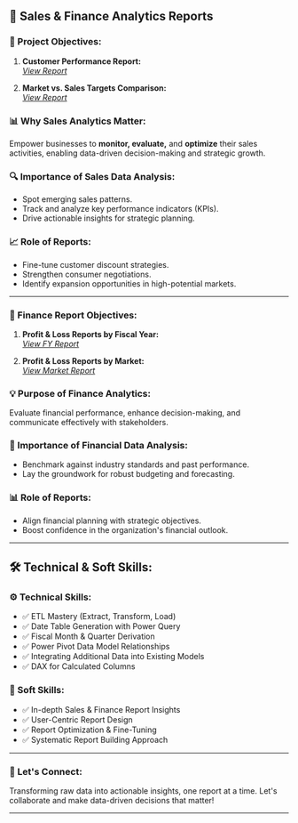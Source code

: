 ## 🚀 Sales & Finance Analytics Reports

### 🎯 Project Objectives:
1. **Customer Performance Report:**  
   _[View Report](https://github.com/MuralidharanInsights/Excel-Sales-Analytics-/blob/main/Customer%20Performance%20Report.pdf)_  

2. **Market vs. Sales Targets Comparison:**  
   _[View Report](https://github.com/MuralidharanInsights/Excel-Sales-Analytics-/blob/main/Market%20Performance%20vs%20Target%20Report.pdf)_

### 📊 Why Sales Analytics Matter:
Empower businesses to **monitor, evaluate,** and **optimize** their sales activities, enabling data-driven decision-making and strategic growth.

### 🔍 Importance of Sales Data Analysis:
- Spot emerging sales patterns.
- Track and analyze key performance indicators (KPIs).
- Drive actionable insights for strategic planning.

### 📈 Role of Reports:
- Fine-tune customer discount strategies.
- Strengthen consumer negotiations.
- Identify expansion opportunities in high-potential markets.

---

### 💼 Finance Report Objectives:
1. **Profit & Loss Reports by Fiscal Year:**  
   _[View FY Report](https://github.com/MuralidharanInsights/Excel-Sales-Analytics-/blob/main/P%26L%20Statement%20by%20Fiscal%20Year.pdf)_

2. **Profit & Loss Reports by Market:**  
   _[View Market Report](https://github.com/MuralidharanInsights/Excel-Sales-Analytics-/blob/main/P%26L%20Statement%20by%20Markets.pdf)_

### 💡 Purpose of Finance Analytics:
Evaluate financial performance, enhance decision-making, and communicate effectively with stakeholders.

### 🔎 Importance of Financial Data Analysis:
- Benchmark against industry standards and past performance.
- Lay the groundwork for robust budgeting and forecasting.

### 📊 Role of Reports:
- Align financial planning with strategic objectives.
- Boost confidence in the organization's financial outlook.

---

## 🛠 Technical & Soft Skills:

### ⚙️ Technical Skills:
- ✅ ETL Mastery (Extract, Transform, Load)
- ✅ Date Table Generation with Power Query
- ✅ Fiscal Month & Quarter Derivation
- ✅ Power Pivot Data Model Relationships
- ✅ Integrating Additional Data into Existing Models
- ✅ DAX for Calculated Columns

### 🤝 Soft Skills:
- ✅ In-depth Sales & Finance Report Insights
- ✅ User-Centric Report Design
- ✅ Report Optimization & Fine-Tuning
- ✅ Systematic Report Building Approach

---

### 🌟 Let's Connect:
Transforming raw data into actionable insights, one report at a time. Let's collaborate and make data-driven decisions that matter!

---
